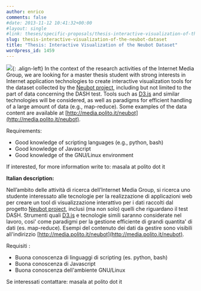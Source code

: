 ```yaml
---
author: enrico
comments: false
#date: 2013-11-12 10:41:32+00:00
#layout: single
#link: theses/specific-proposals/thesis-interactive-visualization-of-the-neubot-dataset/
slug: thesis-interactive-visualization-of-the-neubot-dataset
title: "Thesis: Interactive Visualization of the Neubot Dataset"
wordpress_id: 1459
---
```


![]({{site.baseurl}}/res/2013/11/data_visualization___pack.png){: .align-left} In the context of the research activities of the Internet Media Group, we are looking for a master thesis student with strong interests in Internet application technologies to create interactive visualization tools for the dataset collected by the [Neubot project](http://www.neubot.org), including but not limited to the part of data concerning the DASH test. Tools such as [D3.js](http://d3js.org) and similar technologies will be considered, as well as paradigms for efficient handling of a large amount of data (e.g., map-reduce). Some examples of the data content are available at [http://media.polito.it/neubot](http://media.polito.it/neubot).

Requirements:

- Good knowledge of scripting languages (e.g., python, bash)
- Good knowledge of Javascript
- Good knowledge of the GNU/Linux environment

If interested, for more information write to: masala at polito dot it

**Italian description:**

Nell’ambito delle attività di ricerca dell’Internet Media Group, si ricerca uno studente interessato alle tecnologie per la realizzazione di applicazioni web per creare un tool di visualizzazione interattivo per i dati raccolti dal progetto [Neubot project](http://www.neubot.org), inclusi (ma non solo) quelli che riguardano il test DASH. Strumenti quali [D3.js](http://d3js.org) e tecnologie simili saranno considerate nel lavoro, cosi' come paradigmi per la gestione efficiente di grandi quantita' di dati (es. map-reduce). Esempi del contenuto dei dati da gestire sono visibili all'indirizzio [http://media.polito.it/neubot](http://media.polito.it/neubot).

Requisiti :

- Buona conoscenza di linguaggi di scripting (es. python, bash)
- Buona conoscenza di Javascript
- Buona conoscenza dell'ambiente GNU/Linux

Se interessati contattare: masala at polito dot it

